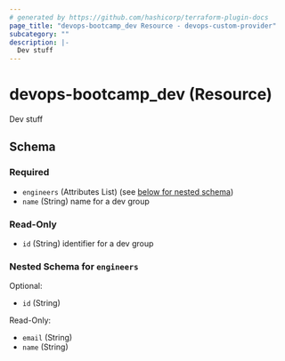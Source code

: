 ```yaml
---
# generated by https://github.com/hashicorp/terraform-plugin-docs
page_title: "devops-bootcamp_dev Resource - devops-custom-provider"
subcategory: ""
description: |-
  Dev stuff
---
```


# devops-bootcamp_dev (Resource)

Dev stuff



<!-- schema generated by tfplugindocs -->
## Schema

### Required

- `engineers` (Attributes List) (see [below for nested schema](#nestedatt--engineers))
- `name` (String) name for a dev group

### Read-Only

- `id` (String) identifier for a dev group

<a id="nestedatt--engineers"></a>
### Nested Schema for `engineers`

Optional:

- `id` (String)

Read-Only:

- `email` (String)
- `name` (String)


